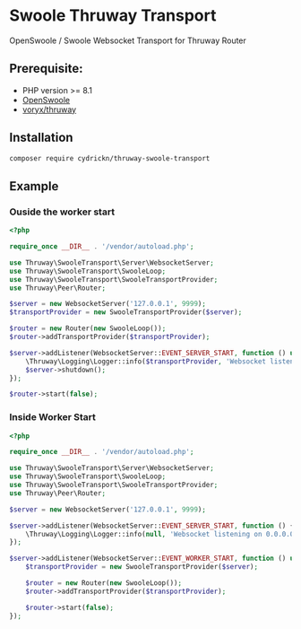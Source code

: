 # Swoole Thruway Transport

OpenSwoole / Swoole Websocket Transport for Thruway Router

## Prerequisite:
- PHP version >= 8.1
- [OpenSwoole](https://openswoole.com/docs/get-started/installation)
- [voryx/thruway](https://github.com/voryx/Thruway)

## Installation

```sh
composer require cydrickn/thruway-swoole-transport
```

## Example

### Ouside the worker start

```php
<?php

require_once __DIR__ . '/vendor/autoload.php';

use Thruway\SwooleTransport\Server\WebsocketServer;
use Thruway\SwooleTransport\SwooleLoop;
use Thruway\SwooleTransport\SwooleTransportProvider;
use Thruway\Peer\Router;

$server = new WebsocketServer('127.0.0.1', 9999);
$transportProvider = new SwooleTransportProvider($server);

$router = new Router(new SwooleLoop());
$router->addTransportProvider($transportProvider);

$server->addListener(WebsocketServer::EVENT_SERVER_START, function () use($transportProvider, $server) {
    \Thruway\Logging\Logger::info($transportProvider, 'Websocket listening on 0.0.0.0:9000');
    $server->shutdown();
});

$router->start(false);
```

### Inside Worker Start

```php
<?php

require_once __DIR__ . '/vendor/autoload.php';

use Thruway\SwooleTransport\Server\WebsocketServer;
use Thruway\SwooleTransport\SwooleLoop;
use Thruway\SwooleTransport\SwooleTransportProvider;
use Thruway\Peer\Router;

$server = new WebsocketServer('127.0.0.1', 9999);

$server->addListener(WebsocketServer::EVENT_SERVER_START, function () {
    \Thruway\Logging\Logger::info(null, 'Websocket listening on 0.0.0.0:9000');
});

$server->addListener(WebsocketServer::EVENT_WORKER_START, function () use($server) {
    $transportProvider = new SwooleTransportProvider($server);

    $router = new Router(new SwooleLoop());
    $router->addTransportProvider($transportProvider);

    $router->start(false);
});
```


